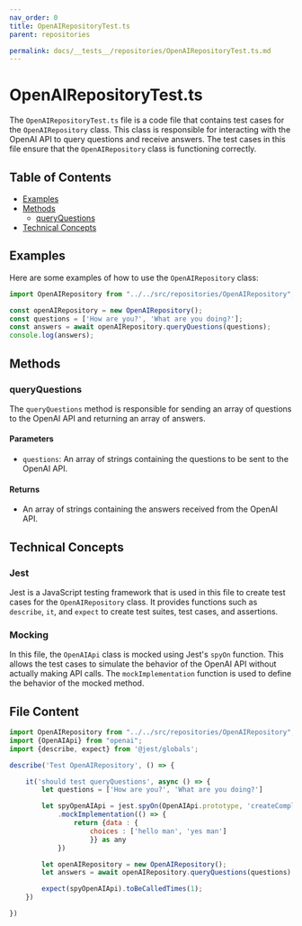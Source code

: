 ```yaml
---
nav_order: 0
title: OpenAIRepositoryTest.ts
parent: repositories

permalink: docs/__tests__/repositories/OpenAIRepositoryTest.ts.md
---
```


# OpenAIRepositoryTest.ts

The `OpenAIRepositoryTest.ts` file is a code file that contains test cases for the `OpenAIRepository` class. This class is responsible for interacting with the OpenAI API to query questions and receive answers. The test cases in this file ensure that the `OpenAIRepository` class is functioning correctly.

## Table of Contents

- [Examples](#examples)
- [Methods](#methods)
  - [queryQuestions](#queryquestions)
- [Technical Concepts](#technical-concepts)

## Examples

Here are some examples of how to use the `OpenAIRepository` class:

```javascript
import OpenAIRepository from "../../src/repositories/OpenAIRepository";

const openAIRepository = new OpenAIRepository();
const questions = ['How are you?', 'What are you doing?'];
const answers = await openAIRepository.queryQuestions(questions);
console.log(answers);
```

## Methods

### queryQuestions

The `queryQuestions` method is responsible for sending an array of questions to the OpenAI API and returning an array of answers.

#### Parameters

- `questions`: An array of strings containing the questions to be sent to the OpenAI API.

#### Returns

- An array of strings containing the answers received from the OpenAI API.

## Technical Concepts

### Jest

Jest is a JavaScript testing framework that is used in this file to create test cases for the `OpenAIRepository` class. It provides functions such as `describe`, `it`, and `expect` to create test suites, test cases, and assertions.

### Mocking

In this file, the `OpenAIApi` class is mocked using Jest's `spyOn` function. This allows the test cases to simulate the behavior of the OpenAI API without actually making API calls. The `mockImplementation` function is used to define the behavior of the mocked method.

## File Content

```javascript
import OpenAIRepository from "../../src/repositories/OpenAIRepository";
import {OpenAIApi} from "openai";
import {describe, expect} from '@jest/globals';

describe('Test OpenAIRepository', () => {

    it('should test queryQuestions', async () => {
        let questions = ['How are you?', 'What are you doing?']

        let spyOpenAIApi = jest.spyOn(OpenAIApi.prototype, 'createCompletion')
            .mockImplementation(() => {
                return {data : {
                    choices : ['hello man', 'yes man']
                    }} as any
            })

        let openAIRepository = new OpenAIRepository();
        let answers = await openAIRepository.queryQuestions(questions)

        expect(spyOpenAIApi).toBeCalledTimes(1);
    })

})
```